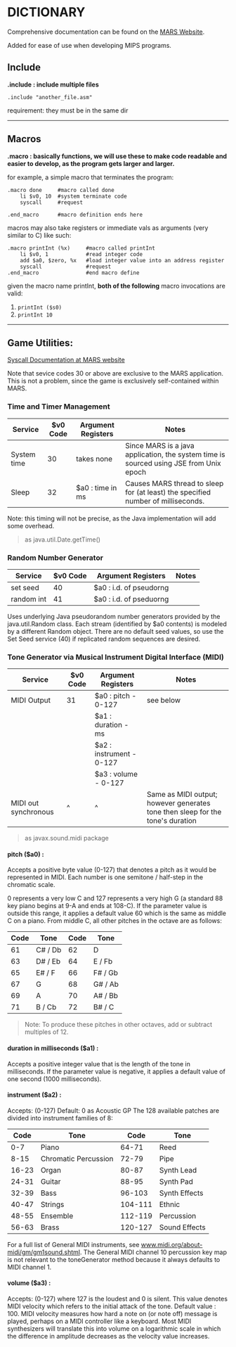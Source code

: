 # DICTIONARY

Comprehensive documentation can be found on the [MARS Website](https://courses.missouristate.edu/kenvollmar/mars/help/MarsHelpIntro.html).

Added for ease of use when developing MIPS programs.

## Include

**.include : include multiple files**

```
.include "another_file.asm"
```

requirement: they must be in the same dir

---

## Macros

**.macro : basically functions, we will use these to make code readable and easier to develop, as the program gets larger and larger.**

for example, a simple macro that terminates the program:

```
.macro done     #macro called done
    li $v0, 10  #system terminate code
    syscall     #request

.end_macro      #macro definition ends here

```

macros may also take registers or immediate vals as arguments (very similar to C) like such:

```
.macro printInt (%x)     #macro called printInt
    li $v0, 1            #read integer code
    add $a0, $zero, %x   #load integer value into an address register
    syscall              #request
.end_macro               #end macro define
```

given the macro name printInt, **both of the following** macro invocations are valid:

1. `printInt ($s0)`
2. `printInt 10`

---

## Game Utilities:

[Syscall Documentation at MARS website](https://courses.missouristate.edu/kenvollmar/mars/help/syscallhelp.html)

Note that sevice codes 30 or above are exclusive to the MARS application. This is not a problem, since the game is exclusively self-contained within MARS.

### Time and Timer Management

| Service     | $v0 Code | Argument Registers | Notes                                                                                  |
| ----------- | -------- | ------------------ | -------------------------------------------------------------------------------------- |
| System time | 30       | takes none         | Since MARS is a java application, the system time is sourced using JSE from Unix epoch |
| Sleep       | 32       | $a0 : time in ms   | Causes MARS thread to sleep for (at least) the specified number of milliseconds.       |

Note: this timing will not be precise, as the Java implementation will add some overhead.

> as java.util.Date.getTime()

### Random Number Generator

| Service    | $v0 Code | Argument Registers      | Notes |
| ---------- | -------- | ----------------------- | ----- |
| set seed   | 40       | $a0 : i.d. of pseudorng |       |
| random int | 41       | $a0 : i.d. of pseduorng |       |

Uses underlying Java pseudorandom number generators provided by the java.util.Random class. Each stream (identified by $a0 contents) is modeled by a different Random object. There are no default seed values, so use the Set Seed service (40) if replicated random sequences are desired.

### Tone Generator via Musical Instrument Digital Interface (MIDI)

| Service              | $v0 Code | Argument Registers       | Notes                                                                          |
| -------------------- | -------- | ------------------------ | ------------------------------------------------------------------------------ |
| MIDI Output          | 31       | $a0 : pitch - 0-127      | see below                                                                      |
|                      |          | $a1 : duration - ms      |                                                                                |
|                      |          | $a2 : instrument - 0-127 |                                                                                |
|                      |          | $a3 : volume - 0-127     |                                                                                |
| MIDI out synchronous | ^        | ^                        | Same as MIDI output; however generates tone then sleep for the tone's duration |

> as javax.sound.midi package

#### **pitch ($a0)** :

Accepts a positive byte value (0-127) that denotes a pitch as it would be represented in MIDI. Each number is one semitone / half-step in the chromatic scale.

0 represents a very low C and 127 represents a very high G (a standard 88 key piano begins at 9-A and ends at 108-C).
If the parameter value is outside this range, it applies a default value 60 which is the same as middle C on a piano. From middle C, all other pitches in the octave are as follows:

| Code | Tone    | Code | Tone    |
| ---- | ------- | ---- | ------- |
| 61   | C# / Db | 62   | D       |
| 63   | D# / Eb | 64   | E / Fb  |
| 65   | E# / F  | 66   | F# / Gb |
| 67   | G       | 68   | G# / Ab |
| 69   | A       | 70   | A# / Bb |
| 71   | B / Cb  | 72   | B# / C  |

> Note: To produce these pitches in other octaves, add or subtract multiples of 12.

#### **duration in milliseconds ($a1)** :

Accepts a positive integer value that is the length of the tone in milliseconds. If the parameter value is negative, it applies a default value of one second (1000 milliseconds).

#### **instrument ($a2)** :

Accepts: (0-127)
Default: 0 as Acoustic GP
The 128 available patches are divided into instrument families of 8:

| Code  | Tone                 | Code    | Tone          |
| ----- | -------------------- | ------- | ------------- |
| 0-7   | Piano                | 64-71   | Reed          |
| 8-15  | Chromatic Percussion | 72-79   | Pipe          |
| 16-23 | Organ                | 80-87   | Synth Lead    |
| 24-31 | Guitar               | 88-95   | Synth Pad     |
| 32-39 | Bass                 | 96-103  | Synth Effects |
| 40-47 | Strings              | 104-111 | Ethnic        |
| 48-55 | Ensemble             | 112-119 | Percussion    |
| 56-63 | Brass                | 120-127 | Sound Effects |

For a full list of General MIDI instruments, see www.midi.org/about-midi/gm/gm1sound.shtml.
The General MIDI channel 10 percussion key map is not relevant to the toneGenerator method because it always defaults to MIDI channel 1.

#### **volume ($a3)** :

Accepts: (0-127) where 127 is the loudest and 0 is silent. This value denotes MIDI velocity which refers to the initial attack of the tone.
Default value : 100.
MIDI velocity measures how hard a note on (or note off) message is played, perhaps on a MIDI controller like a keyboard. Most MIDI synthesizers will translate this into volume on a logarithmic scale in which the difference in amplitude decreases as the velocity value increases.
